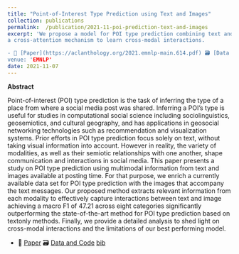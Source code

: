 ```yaml
---
title: "Point-of-Interest Type Prediction using Text and Images"
collection: publications
permalink:  /publication/2021-11-poi-prediction-text-and-images
excerpt: 'We propose a model for POI type prediction combining text and image using a modality gate to control the amount of information needed from the text and image, and
a cross-attention mechanism to learn cross-modal interactions.

- 📜 [Paper](https://aclanthology.org/2021.emnlp-main.614.pdf) 🗃️ [Data and Code](https://github.com/danaesavi/poi-type-prediction) [bib](https://aclanthology.org/2021.emnlp-main.614.bib) 
venue: 'EMNLP'
date: 2021-11-07
---
```


**Abstract**

Point-of-interest (POI) type prediction is the
task of inferring the type of a place from where
a social media post was shared. Inferring a
POI’s type is useful for studies in computational social science including sociolinguistics,
geosemiotics, and cultural geography, and has
applications in geosocial networking technologies such as recommendation and visualization systems. Prior efforts in POI type prediction focus solely on text, without taking visual information into account. However in reality, the variety of modalities, as well as their
semiotic relationships with one another, shape
communication and interactions in social media. This paper presents a study on POI type
prediction using multimodal information from
text and images available at posting time. For
that purpose, we enrich a currently available
data set for POI type prediction with the images that accompany the text messages. Our
proposed method extracts relevant information
from each modality to effectively capture interactions between text and image achieving
a macro F1 of 47.21 across eight categories
significantly outperforming the state-of-the-art
method for POI type prediction based on textonly methods. Finally, we provide a detailed
analysis to shed light on cross-modal interactions and the limitations of our best performing model.

- 📜 [Paper](https://aclanthology.org/2021.emnlp-main.614.pdf) 🗃️ [Data and Code](https://github.com/danaesavi/poi-type-prediction) [bib](https://aclanthology.org/2021.emnlp-main.614.bib)
